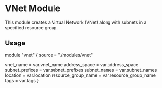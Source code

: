 # VNet Module

This module creates a Virtual Network (VNet) along with subnets in a specified resource group.

## Usage

module "vnet" {
  source = "./modules/vnet"

  vnet_name           = var.vnet_name
  address_space       = var.address_space
  subnet_prefixes     = var.subnet_prefixes
  subnet_names        = var.subnet_names
  location            = var.location
  resource_group_name = var.resource_group_name
  tags                = var.tags
}
